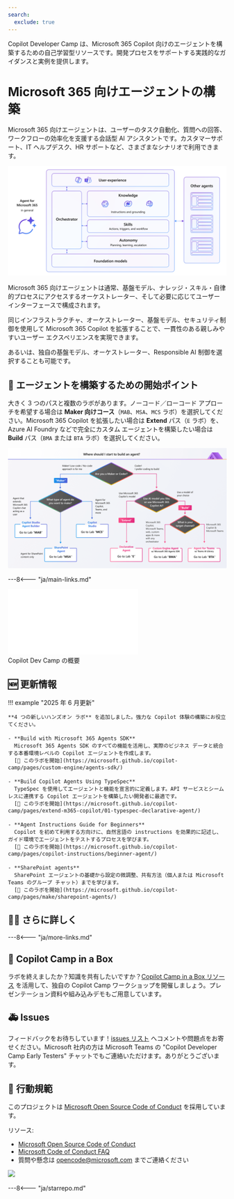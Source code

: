 ```yaml
---
search:
  exclude: true
---
```

Copilot Developer Camp は、Microsoft 365 Copilot 向けのエージェントを構築するための自己学習型リソースです。開発プロセスをサポートする実践的なガイダンスと実例を提供します。

# Microsoft 365 向けエージェントの構築

Microsoft 365 向けエージェントは、ユーザーのタスク自動化、質問への回答、ワークフローの効率化を支援する会話型 AI アシスタントです。カスタマーサポート、IT ヘルプデスク、HR サポートなど、さまざまなシナリオで利用できます。

![Microsoft 365 向けエージェントは、ユーザーのタスク自動化、質問への回答、ワークフローの効率化を支援する会話型 AI アシスタントです。カスタマーサポート、IT ヘルプデスク、HR サポートなど、さまざまなシナリオで利用できます。](../assets/images/m365-agent-general.png)

Microsoft 365 向けエージェントは通常、基盤モデル、ナレッジ・スキル・自律的プロセスにアクセスするオーケストレーター、そして必要に応じてユーザー インターフェースで構成されます。​

同じインフラストラクチャ、オーケストレーター、基盤モデル、セキュリティ制御を使用して Microsoft 365 Copilot を拡張することで、一貫性のある親しみやすいユーザー エクスペリエンスを実現できます。

あるいは、独自の基盤モデル、オーケストレーター、Responsible AI 制御を選択することも可能です。

## 🧪 エージェントを構築するための開始ポイント

大きく 3 つのパスと複数のラボがあります。ノーコード／ローコード アプローチを希望する場合は **Maker 向けコース**（`MAB`、`MSA`、`MCS` ラボ）を選択してください。Microsoft 365 Copilot を拡張したい場合は **Extend** パス（`E` ラボ）を、Azure AI Foundry などで完全にカスタム エージェントを構築したい場合は **Build** パス（`BMA` または `BTA` ラボ）を選択してください。

![ノーコード／ローコード アプローチを希望する場合は Maker ラボ（"MAB"、"MSA"、"MCS"）を選択。Microsoft 365 Copilot を拡張する場合は Extend ラボ（"E"）。Azure AI Foundry などで完全にカスタム エージェントを構築する場合は Build ラボ（"BMA" または "BTA"）](../assets/images/CopilotCamp-Flow-Chart.png)

---8<--- "ja/main-links.md"


<div class="video">
  <iframe src="//www.youtube.com/embed/uLYdP4ST7k0" frameborder="0" allowfullscreen></iframe>
  <div>Copilot Dev Camp の概要</div>
</div>

## 🆕 更新情報

!!! example "2025 年 6 月更新"

    **4 つの新しいハンズオン ラボ** を追加しました。強力な Copilot 体験の構築にお役立てください。 

    - **Build with Microsoft 365 Agents SDK**  
      Microsoft 365 Agents SDK のすべての機能を活用し、実際のビジネス データと統合する本番環境レベルの Copilot エージェントを作成します。  
      [🔗 このラボを開始](https://microsoft.github.io/copilot-camp/pages/custom-engine/agents-sdk/)

    - **Build Copilot Agents Using TypeSpec**  
      TypeSpec を使用してエージェントと機能を宣言的に定義します。API サービスとシームレスに連携する Copilot エージェントを構築したい開発者に最適です。  
      [🔗 このラボを開始](https://microsoft.github.io/copilot-camp/pages/extend-m365-copilot/01-typespec-declarative-agent/)

    - **Agent Instructions Guide for Beginners**  
      Copilot を初めて利用する方向けに、自然言語の instructions を効果的に記述し、ガイド環境でエージェントをテストするプロセスを学びます。  
      [🔗 このラボを開始](https://microsoft.github.io/copilot-camp/pages/copilot-instructions/beginner-agent/)

    - **SharePoint agents**  
      SharePoint エージェントの基礎から設定の微調整、共有方法（個人または Microsoft Teams のグループ チャット）までを学びます。  
      [🔗 このラボを開始](https://microsoft.github.io/copilot-camp/pages/make/sharepoint-agents/)

## 🧑‍💻 さらに詳しく

---8<--- "ja/more-links.md"

<!-- ## 🎖️ Copilot Developer Camp Awards

We are excited to announce a thrilling initiative that will challenge you to showcase your knowledge and skills in Microsoft 365 Copilot extensibility. This is your chance to dive deep into the world of Copilot, explore its capabilities, and demonstrate your expertise. [Find out more on awards.](https://microsoft.github.io/copilot-camp/awards)
 -->


## 🎁 Copilot Camp in a Box 

ラボを終えましたか？知識を共有したいですか？[Copilot Camp in a Box リソース](https://microsoft.github.io/copilot-camp/pages/in-a-box/) を活用して、独自の Copilot Camp ワークショップを開催しましょう。プレゼンテーション資料や組み込みデモもご用意しています。



## 🚑 Issues

フィードバックをお待ちしています！[issues リスト](https://github.com/microsoft/copilot-camp/issues) へコメントや問題点をお寄せください。Microsoft 社内の方は Microsoft Teams の "Copilot Developer Camp Early Testers" チャットでもご連絡いただけます。ありがとうございます。


## 📜 行動規範

このプロジェクトは [Microsoft Open Source Code of Conduct](https://opensource.microsoft.com/codeofconduct/) を採用しています。

リソース:

- [Microsoft Open Source Code of Conduct](https://opensource.microsoft.com/codeofconduct/)
- [Microsoft Code of Conduct FAQ](https://opensource.microsoft.com/codeofconduct/faq/)
- 質問や懸念は [opencode@microsoft.com](mailto:opencode@microsoft.com) までご連絡ください

<img src="https://m365-visitor-stats.azurewebsites.net/copilot-camp/index" />

---8<--- "ja/starrepo.md"